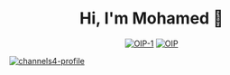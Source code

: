 

<h1 align="center">Hi, I'm Mohamed 👋</h1>
<p align="center">
  <a href="" align-"center" width-"10%"><img src="https://www.freepik.com/free-vector/instagram-icon_954290.htm#page=1&query=instagram%20icon&position=2&from_view=keyword" alt="OIP-1" border="0"></a>
  <a href="" align-"center" width-"10%"><img src="https://i.ibb.co/WB1MTwZ/OIP.jpg" alt="OIP" border="0"></a>
<p>

  <a href="https://ibb.co/GtLpR7J" align="right"><img src="https://i.ibb.co/GtLpR7J/channels4-profile.jpg" alt="channels4-profile" border="0"></a>
